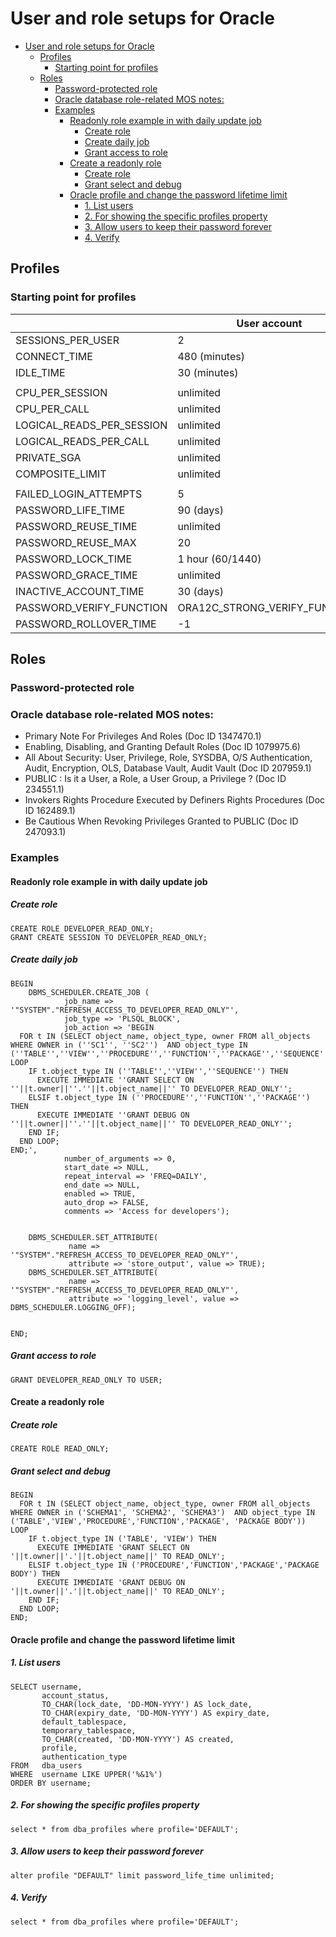 # User and role setups for Oracle 
- [User and role setups for Oracle](#user-and-role-setups-for-oracle)
  - [Profiles](#profiles)
    - [Starting point for profiles](#starting-point-for-profiles)
  - [Roles](#roles)
    - [Password-protected role](#password-protected-role)
    - [Oracle database role-related MOS notes:](#oracle-database-role-related-mos-notes)
    - [Examples](#examples)
      - [Readonly role example in with daily update job](#readonly-role-example-in-with-daily-update-job)
        - [Create role](#create-role)
        - [Create daily job](#create-daily-job)
        - [Grant access to role](#grant-access-to-role)
      - [Create a readonly role](#create-a-readonly-role)
        - [Create role](#create-role-1)
        - [Grant select and debug](#grant-select-and-debug)
      - [Oracle profile and change the password lifetime limit](#oracle-profile-and-change-the-password-lifetime-limit)
        - [1. List users](#1-list-users)
        - [2. For showing the specific profiles property](#2-for-showing-the-specific-profiles-property)
        - [3. Allow users to keep their password forever](#3-allow-users-to-keep-their-password-forever)
        - [4. Verify](#4-verify)


## Profiles
### Starting point for profiles

|                           | User account                  | Service account               |
|---------------------------|-------------------------------|-------------------------------|
| SESSIONS_PER_USER         | 2                             | Depends on use case           |
| CONNECT_TIME              | 480 (minutes)                 | unlimited                     |
| IDLE_TIME                 | 30 (minutes)                  | unlimited                     |
|                           |                               |                               |
| CPU_PER_SESSION           | unlimited                     | unlimited                     |
| CPU_PER_CALL              | unlimited                     | unlimited                     |
| LOGICAL_READS_PER_SESSION | unlimited                     | unlimited                     |
| LOGICAL_READS_PER_CALL    | unlimited                     | unlimited                     |
| PRIVATE_SGA               | unlimited                     | unlimited                     |
| COMPOSITE_LIMIT           | unlimited                     | unlimited                     |
|                           |                               |                               |
| FAILED_LOGIN_ATTEMPTS     | 5                             | 3                             |
| PASSWORD_LIFE_TIME        | 90 (days)                     | unlimited                     |
| PASSWORD_REUSE_TIME       | unlimited                     | unlimited                     |
| PASSWORD_REUSE_MAX        | 20                            | 20                            |
| PASSWORD_LOCK_TIME        | 1 hour (60/1440)              | 1 day                         |
| PASSWORD_GRACE_TIME       | unlimited                     | unlimited                     |
| INACTIVE_ACCOUNT_TIME     | 30 (days)                     | 30 (days)                     |
| PASSWORD_VERIFY_FUNCTION  | ORA12C_STRONG_VERIFY_FUNCTION | ORA12C_STRONG_VERIFY_FUNCTION |
| PASSWORD_ROLLOVER_TIME    | -1                            | 3 (days)                      |

## Roles


### Password-protected role

### Oracle database role-related MOS notes:
- Primary Note For Privileges And Roles (Doc ID 1347470.1)
- Enabling, Disabling, and Granting Default Roles (Doc ID 1079975.6)
- All About Security: User, Privilege, Role, SYSDBA, O/S Authentication, Audit, Encryption, OLS, Database Vault, Audit Vault (Doc ID 207959.1)
- PUBLIC : Is it a User, a Role, a User Group, a Privilege ? (Doc ID 234551.1)
- Invokers Rights Procedure Executed by Definers Rights Procedures (Doc ID 162489.1)
- Be Cautious When Revoking Privileges Granted to PUBLIC (Doc ID 247093.1)


### Examples

#### Readonly role example in with daily update job 

##### Create role
```
CREATE ROLE DEVELOPER_READ_ONLY;
GRANT CREATE SESSION TO DEVELOPER_READ_ONLY;
```
##### Create daily job
```
BEGIN
    DBMS_SCHEDULER.CREATE_JOB (
            job_name => '"SYSTEM"."REFRESH_ACCESS_TO_DEVELOPER_READ_ONLY"',
            job_type => 'PLSQL_BLOCK',
            job_action => 'BEGIN
  FOR t IN (SELECT object_name, object_type, owner FROM all_objects WHERE OWNER in (''SC1'', ''SC2'')  AND object_type IN (''TABLE'',''VIEW'',''PROCEDURE'',''FUNCTION'',''PACKAGE'',''SEQUENCE'')) LOOP
    IF t.object_type IN (''TABLE'',''VIEW'',''SEQUENCE'') THEN
      EXECUTE IMMEDIATE ''GRANT SELECT ON ''||t.owner||''.''||t.object_name||'' TO DEVELOPER_READ_ONLY'';
    ELSIF t.object_type IN (''PROCEDURE'',''FUNCTION'',''PACKAGE'') THEN
      EXECUTE IMMEDIATE ''GRANT DEBUG ON ''||t.owner||''.''||t.object_name||'' TO DEVELOPER_READ_ONLY'';
    END IF;
  END LOOP;
END;',
            number_of_arguments => 0,
            start_date => NULL,
            repeat_interval => 'FREQ=DAILY',
            end_date => NULL,
            enabled => TRUE,
            auto_drop => FALSE,
            comments => 'Access for developers');
         
 
    DBMS_SCHEDULER.SET_ATTRIBUTE( 
             name => '"SYSTEM"."REFRESH_ACCESS_TO_DEVELOPER_READ_ONLY"', 
             attribute => 'store_output', value => TRUE);
    DBMS_SCHEDULER.SET_ATTRIBUTE( 
             name => '"SYSTEM"."REFRESH_ACCESS_TO_DEVELOPER_READ_ONLY"', 
             attribute => 'logging_level', value => DBMS_SCHEDULER.LOGGING_OFF);
  
    
END;
```
##### Grant access to role
```
GRANT DEVELOPER_READ_ONLY TO USER;
```

#### Create a readonly role 

##### Create role
```
CREATE ROLE READ_ONLY;
```
##### Grant select and debug
```
BEGIN
  FOR t IN (SELECT object_name, object_type, owner FROM all_objects WHERE OWNER in ('SCHEMA1', 'SCHEMA2', 'SCHEMA3')  AND object_type IN ('TABLE','VIEW','PROCEDURE','FUNCTION','PACKAGE', 'PACKAGE BODY')) LOOP
    IF t.object_type IN ('TABLE', 'VIEW') THEN
      EXECUTE IMMEDIATE 'GRANT SELECT ON '||t.owner||'.'||t.object_name||' TO READ_ONLY';
    ELSIF t.object_type IN ('PROCEDURE','FUNCTION','PACKAGE','PACKAGE BODY') THEN
      EXECUTE IMMEDIATE 'GRANT DEBUG ON '||t.owner||'.'||t.object_name||' TO READ_ONLY';
    END IF;
  END LOOP;
END;
```


#### Oracle profile and change the password lifetime limit

##### 1. List users
```
SELECT username,
       account_status,
       TO_CHAR(lock_date, 'DD-MON-YYYY') AS lock_date,
       TO_CHAR(expiry_date, 'DD-MON-YYYY') AS expiry_date,
       default_tablespace,
       temporary_tablespace,
       TO_CHAR(created, 'DD-MON-YYYY') AS created,
       profile,
       authentication_type
FROM   dba_users
WHERE  username LIKE UPPER('%&1%')
ORDER BY username;
```

##### 2. For showing the specific profiles property
```
select * from dba_profiles where profile='DEFAULT';
```

##### 3. Allow users to keep their password forever
```
alter profile "DEFAULT" limit password_life_time unlimited;
```

##### 4. Verify 
```
select * from dba_profiles where profile='DEFAULT';
```



